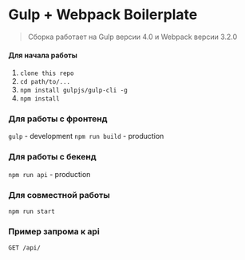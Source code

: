 # Gulp + Webpack Boilerplate

> Сборка работает на Gulp версии 4.0 и Webpack версии 3.2.0

#### Для начала работы

1. ```clone this repo```
2. ```cd path/to/...```
3. ```npm install gulpjs/gulp-cli -g```
4. ```npm install```  


### Для работы с фронтенд
```gulp``` - development
```npm run build``` - production

### Для работы с бекенд
```npm run api``` - production

### Для совместной работы
```npm run start```

### Пример запрома к api
```GET /api/```

